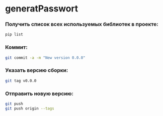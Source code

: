 # generatPasswort
### Получить список всех используемых библиотек в проекте:
```bash
pip list
```

### Коммит:

```bash
git commit -a -m "New version 0.0.0"
```

### Указать версию сборки:
```bash
git tag v0.0.0
```

### Отправить новую версию:
```bash
git push
git push origin --tags
```